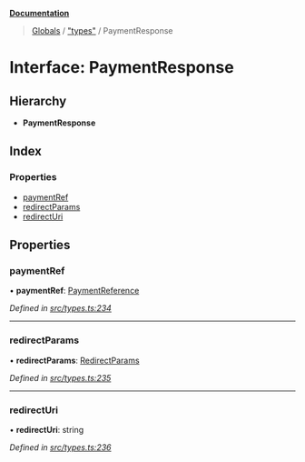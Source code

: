 **[Documentation](../README.md)**

> [Globals](../README.md) / ["types"](../modules/_types_.md) / PaymentResponse

# Interface: PaymentResponse

## Hierarchy

- **PaymentResponse**

## Index

### Properties

- [paymentRef](_types_.paymentresponse.md#paymentref)
- [redirectParams](_types_.paymentresponse.md#redirectparams)
- [redirectUri](_types_.paymentresponse.md#redirecturi)

## Properties

### paymentRef

• **paymentRef**: [PaymentReference](_types_.paymentreference.md)

_Defined in [src/types.ts:234](https://github.com/distributhor/paygate-sdk/blob/a9a0e2d/src/types.ts#L234)_

---

### redirectParams

• **redirectParams**: [RedirectParams](_types_.redirectparams.md)

_Defined in [src/types.ts:235](https://github.com/distributhor/paygate-sdk/blob/a9a0e2d/src/types.ts#L235)_

---

### redirectUri

• **redirectUri**: string

_Defined in [src/types.ts:236](https://github.com/distributhor/paygate-sdk/blob/a9a0e2d/src/types.ts#L236)_
